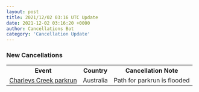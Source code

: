 ```yaml
---
layout: post
title: 2021/12/02 03:16 UTC Update
date: 2021-12-02 03:16:20 +0000
author: Cancellations Bot
category: 'Cancellation Update'
---
```


<h3>New Cancellations</h3>
<div class='hscrollable'>
<table style='width: 100%'>
    <tr>
        <th>Event</th>
        <th>Country</th>
        <th>Cancellation Note</th>
    </tr>
    <tr>
        <td><a href="https://www.parkrun.com.au/charleyscreek">Charleys Creek parkrun</a></td>
        <td>Australia</td>
        <td>Path for parkrun is flooded</td>
    </tr>
</table>
</div>
